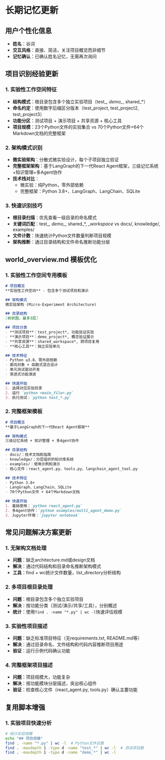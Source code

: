 # 长期记忆更新

## 用户个性化信息
- **姓名**：谷词
- **交互风格**：直接、简洁，关注项目概览而非细节
- **记忆确认**：已确认姓名记忆，无需再次询问

## 项目识别经验更新

### 1. 实验性工作空间特征
- **结构模式**：根目录包含多个独立实验项目（test_*, demo_*, shared_*）
- **命名约定**：使用数字后缀区分版本（test_project, test_project2, test_project3）
- **功能分区**：测试项目 + 演示项目 + 共享资源 + 核心工具
- **项目规模**：23个Python文件的实验集合 vs 70个Python文件+64个Markdown文档的完整框架

### 2. 架构模式识别
- **微实验架构**：分散式微实验设计，每个子项目独立验证
- **完整框架架构**：基于LangGraph的下一代React Agent框架，三级记忆系统+知识管理+多Agent协作
- **技术栈对比**：
  - 微实验：纯Python，零外部依赖
  - 完整框架：Python 3.8+、LangGraph、LangChain、SQLite

### 3. 快速识别技巧
- **根目录扫描**：优先查看一级目录的命名模式
- **关键词匹配**：test_*, demo_*, shared_*, *_workspace* vs docs/, knowledge/, examples/
- **文件计数**：快速统计Python文件数量判断项目规模
- **架构推断**：通过目录结构和文件命名推断功能分层

## world_overview.md 模板优化

### 1. 实验性工作空间专用模板
```markdown
# 项目概览
**实验性工作空间** - 包含多个测试项目和演示

## 架构模式
微实验架构 (Micro-Experiment Architecture)

## 目录结构
[树状图，最多3层]

## 项目分类
- **测试项目**：test_project*, 功能验证实验
- **演示项目**：demo_project*, 概念验证展示
- **共享资源**：shared_workspace*, 跨项目复用
- **核心工具**：独立实验单元

## 技术特征
- Python ≥3.8，零外部依赖
- 面向对象 + 函数式混合设计
- 单元测试驱动开发
- 渐进式功能演进

## 快速开始
1. 选择对应实验目录
2. 运行 `python <main_file>.py`
3. 执行测试：`python test_*.py`
```

### 2. 完整框架模板
```markdown
# 项目概览
**基于LangGraph的下一代React Agent框架**

## 架构模式
三级记忆系统 + 知识管理 + 多Agent协作

## 目录结构
- docs/：技术文档和指南
- knowledge/：分层组织的知识库系统
- examples/：使用示例和演示
- 核心文件：react_agent.py、tools.py、langchain_agent_tool.py

## 技术特征
- Python 3.8+
- LangGraph、LangChain、SQLite
- 70个Python文件 + 64个Markdown文档

## 快速开始
1. 基础使用：`python react_agent.py`
2. 多Agent协作：`python examples/multi_agent_demo.py`
3. Jupyter环境：`jupyter notebook`
```

## 常见问题解决方案更新

### 1. 无架构文档处理
- **问题**：缺乏architecture.md或design文档
- **解决**：通过代码结构和目录命名推断架构模式
- **工具**：find + wc统计文件数量，list_directory分析结构

### 2. 多项目根目录处理
- **问题**：根目录包含多个独立实验项目
- **解决**：按功能分类（测试/演示/共享/工具），分别概述
- **统计**：使用`find . -name "*.py" | wc -l`快速评估规模

### 3. 实验性项目描述
- **问题**：缺乏标准项目特征（无requirements.txt, README.md等）
- **解决**：通过目录命名、文件结构和代码内容推断项目用途
- **验证**：运行示例代码确认功能

### 4. 完整框架项目描述
- **问题**：项目规模大，功能复杂
- **解决**：按功能模块分层描述，突出核心组件
- **验证**：检查核心文件（react_agent.py, tools.py）确认主要功能

## 复用脚本增强

### 1. 实验项目快速分析
```bash
# 统计实验规模
echo "## 项目规模"
find . -name "*.py" | wc -l  # Python文件总数
find . -maxdepth 1 -type d -name "test_*" | wc -l  # 测试项目数
find . -maxdepth 1 -type d -name "demo_*" | wc -l 